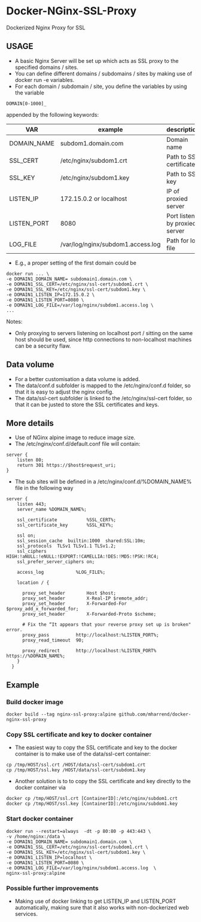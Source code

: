 # Docker-NGinx-SSL-Proxy
Dockerized Nginx Proxy for SSL

## USAGE
* A basic Nginx Server will be set up which acts as SSL proxy to the specified domains / sites.
* You can define different domains / subdomains / sites by making use of docker run -e variables.
* For each domain / subdomain / site, you define the variables by using the variable 
```
DOMAIN[0-1000]_
```
appended by the following keywords:

|   VAR          |    example             | description            |
|----------------|--------------------------|------------------------|
| DOMAIN\_NAME   | subdom1.domain.com       | Domain name |
| SSL\_CERT      | /etc/nginx/subdom1.crt   | Path to SSL certificate |
| SSL\_KEY       | /etc/nginx/subdom1.key   | Path to SSL key |
| LISTEN_IP      | 172.15.0.2  or localhost | IP of proxied server|
| LISTEN_PORT    | 8080                     | Port listen by proxied server| 
| LOG\_FILE      | /var/log/nginx/subdom1.access.log  | Path for log file|

* E.g., a proper setting of the first domain could be
```
docker run ... \
-e DOMAIN1_DOMAIN_NAME= subdomain1.domain.com \
-e DOMAIN1_SSL_CERT=/etc/nginx/ssl-cert/subdom1.crt \
-e DOMAIN1_SSL_KEY=/etc/nginx/ssl-cert/subdom1.key \
-e DOMAIN1_LISTEN_IP=172.15.0.2 \
-e DOMAIN1_LISTEN_PORT=8080 \
-e DOMAIN1_LOG_FILE=/var/log/nginx/subdom1.access.log \
...
```
Notes:
* Only proxying to servers listening on localhost port / sitting on the same host should be used, since http connections to non-localhost machines can be a security flaw.

## Data volume
* For a better customisation a data volume is added.
* The data/conf.d subfolder is mapped to the /etc/nginx/conf.d folder, so that it is easy to adjust the nginx config.
* The data/ssl-cert subfolder is linked to the /etc/nginx/ssl-cert folder, so that it can be justed to store the SSL certificates and keys.


## More details
* Use of NGinx alpine image to reduce image size.
* The /etc/nginx/conf.d/default.conf file will contain:
```
server {
    listen 80;
    return 301 https://$host$request_uri;
}
```
* The sub sites will be defined in a /etc/nginx/conf.d/%DOMAIN_NAME% file in the following way
```
server {
    listen 443;
    server_name %DOMAIN_NAME%;

    ssl_certificate           %SSL_CERT%;
    ssl_certificate_key       %SSL_KEY%;

    ssl on;
    ssl_session_cache  builtin:1000  shared:SSL:10m;
    ssl_protocols  TLSv1 TLSv1.1 TLSv1.2;
    ssl_ciphers HIGH:!aNULL:!eNULL:!EXPORT:!CAMELLIA:!DES:!MD5:!PSK:!RC4;
    ssl_prefer_server_ciphers on;

    access_log            %LOG_FILE%;

    location / {

      proxy_set_header        Host $host;
      proxy_set_header        X-Real-IP $remote_addr;
      proxy_set_header        X-Forwarded-For $proxy_add_x_forwarded_for;
      proxy_set_header        X-Forwarded-Proto $scheme;

      # Fix the “It appears that your reverse proxy set up is broken" error.
      proxy_pass          http://localhost:%LISTEN_PORT%;
      proxy_read_timeout  90;

      proxy_redirect      http://localhost:%LISTEN_PORT% https://%DOMAIN_NAME%;
    }
  }
```

## Example

### Build docker image
```
docker build --tag nginx-ssl-proxy:alpine github.com/mharrend/docker-nginx-ssl-proxy
```

### Copy SSL certificate and key to docker container
* The easiest way to copy the SSL certificate and key to the docker container is to make use of the data/ssl-cert container:
```
cp /tmp/HOST/ssl.crt /HOST/data/ssl-cert/subdom1.crt
cp /tmp/HOST/ssl.key /HOST/data/ssl-cert/subdom1.key
```
* Another solution is to to copy the SSL certificate and key directly to the docker container via
```
docker cp /tmp/HOST/ssl.crt [ContainerID]:/etc/nginx/subdom1.crt
docker cp /tmp/HOST/ssl.key [ContainerID]:/etc/nginx/subdom1.key
```

### Start docker container
```
docker run --restart=always  -dt -p 80:80 -p 443:443 \
-v /home/nginx:/data \
-e DOMAIN1_DOMAIN_NAME= subdomain1.domain.com \
-e DOMAIN1_SSL_CERT=/etc/nginx/ssl-cert/subdom1.crt \
-e DOMAIN1_SSL_KEY=/etc/nginx/ssl-cert/subdom1.key \
-e DOMAIN1_LISTEN_IP=localhost \
-e DOMAIN1_LISTEN_PORT=8080 \
-e DOMAIN1_LOG_FILE=/var/log/nginx/subdom1.access.log  \
nginx-ssl-proxy:alpine
```

### Possible further improvements
* Making use of docker linking to get LISTEN\_IP and LISTEN\_PORT automatically, making sure that it also works with non-dockerized web services.

